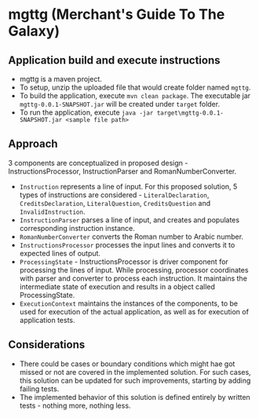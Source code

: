 # mgttg (Merchant's Guide To The Galaxy)

## Application build and execute instructions

 - mgttg is a maven project.
 - To setup, unzip the uploaded file that would create folder named `mgttg`.
 - To build the application, execute `mvn clean package`. The executable jar `mgttg-0.0.1-SNAPSHOT.jar` will be created under `target` folder.
 - To run the application, execute `java -jar target\mgttg-0.0.1-SNAPSHOT.jar <sample file path>`

## Approach

3 components are conceptualized in proposed design - InstructionsProcessor, InstructionParser and RomanNumberConverter.
 
 - `Instruction` represents a line of input. For this proposed solution, 5 types of instructions are considered - `LiteralDeclaration`, `CreditsDeclaration`, `LiteralQuestion`, `CreditsQuestion` and `InvalidInstruction`.
 - `InstructionParser` parses a line of input, and creates and populates corresponding instruction instance.
 - `RomanNumberConverter` converts the Roman number to Arabic number.
 - `InstructionsProcessor` processes the input lines and converts it to expected lines of output.
 - `ProcessingState` - InstructionsProcessor is driver component for processing the lines of input. While processing, processor coordinates with parser and converter to process each instruction. It maintains the intermediate state of execution and results in a object called ProcessingState.
 - `ExecutionContext` maintains the instances of the components, to be used for execution of the actual application, as well as for execution of application tests.

## Considerations

 - There could be cases or boundary conditions which might hae got missed or not are covered in the implemented solution. For such cases, this solution can be updated for such improvements, starting by adding failing tests. 
 - The implemented behavior of this solution is defined entirely by written tests - nothing more, nothing less.
 
